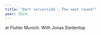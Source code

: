 ```yaml
---
title: "Dart serverside – The next round!"
year: 2024
---
```


at Flutter Munich. With Jonas Siedentop